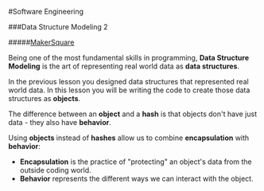 #Software Engineering

###Data Structure Modeling 2

#####[MakerSquare](http://www.makersquare.com/)

Being one of the most fundamental skills in programming, **Data Structure Modeling** is the art of representing real world data as **data structures**.

In the previous lesson you designed data structures that represented real world data. In this lesson you will be writing the code to create those data structures as **objects**.

The difference between an **object** and a **hash** is that objects don't have just data - they also have **behavior**.

Using **objects** instead of **hashes** allow us to combine **encapsulation** with **behavior**:

- **Encapsulation** is the practice of "protecting" an object's data from the outside coding world.
- **Behavior** represents the different ways we can interact with the object.